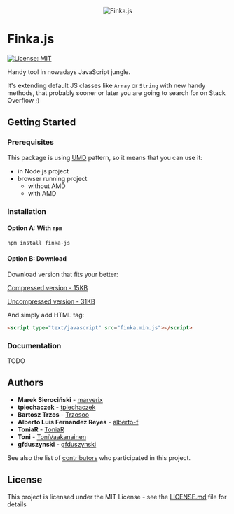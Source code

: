 <p align="center">
  <img src="https://raw.githubusercontent.com/bitbar/finka-js/master/logo.png"
       alt="Finka.js"
       title="Finka.js" />
</p>

# Finka.js

[![License: MIT](https://img.shields.io/badge/License-MIT-blue.svg)](LICENSE.md)

Handy tool in nowadays JavaScript jungle.

It's extending default JS classes like `Array` or `String` with new handy methods,
that probably sooner or later you are going to search for on Stack Overflow ;) 


## Getting Started

### Prerequisites

This package is using [UMD](https://github.com/umdjs/umd/blob/master/templates/returnExportsGlobal.js) pattern, so it means that you can use it:

  * in Node.js project
  * browser running project
    * without AMD
    * with AMD

### Installation

#### Option A: With `npm`
    
```sh
npm install finka-js
```

#### Option B: Download

Download version that fits your better:

[Compressed version - 15KB](https://raw.githubusercontent.com/bitbar/finka-js/master/dist/finka.min.js)

[Uncompressed version - 31KB](https://raw.githubusercontent.com/bitbar/finka-js/master/dist/finka.js)

And simply add HTML tag:

```html
<script type="text/javascript" src="finka.min.js"></script>
```


### Documentation

TODO


## Authors

* **Marek Sierociński** - [marverix](https://github.com/marverix)
* **tpiechaczek** - [tpiechaczek](https://github.com/tpiechaczek)
* **Bartosz Trzos** - [Trzosoo](https://github.com/Trzosoo)
* **Alberto Luis Fernandez Reyes** - [alberto-f](https://github.com/alberto-f)
* **ToniaR** - [ToniaR](https://github.com/ToniaR)
* **Toni** - [ToniVaakanainen](https://github.com/ToniVaakanainen)
* **gfduszynski** - [gfduszynski](https://github.com/gfduszynski)

See also the list of [contributors](https://github.com/bitbar/finka-js/contributors) who participated in this project.


## License

This project is licensed under the MIT License - see the [LICENSE.md](LICENSE.md) file for details

